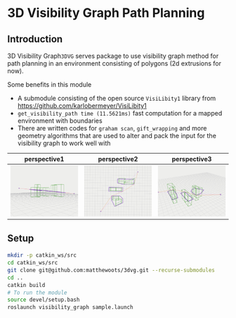 # 3D Visibility Graph Path Planning

## Introduction
3D Visibility Graph`3DVG` serves package to use visibility graph method for path planning in an environment consisting of polygons (2d extrusions for now).

Some benefits in this module
- A submodule consisting of the open source `VisiLibity1` library from https://github.com/karlobermeyer/VisiLibity1
- `get_visibility_path time (11.5621ms)` fast computation for a mapped environment with boundaries
- There are written codes for `graham scan`, `gift_wrapping` and more geometry algorithms that are used to alter and pack the input for the visibility graph to work well with

| perspective1 | perspective2 | perspective3 |
| :--: | :--: | :--: |
| [<img src="media/vis_graph1.png" width="500"/>](media/vis_graph1.png) | [<img src="media/vis_graph2.png" width="500"/>](media/vis_graph2.png) | [<img src="media/vis_graph3.png" width="500"/>](media/vis_graph3.png) |

## Setup
```bash
mkdir -p catkin_ws/src
cd catkin_ws/src
git clone git@github.com:matthewoots/3dvg.git --recurse-submodules
cd ..
catkin build
# To run the module 
source devel/setup.bash
roslaunch visibility_graph sample.launch
```